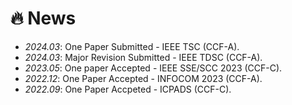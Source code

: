 # 🔥 News
- *2024.03*: One Paper Submitted - IEEE TSC (CCF-A).
- *2024.03*: Major Revision Submitted - IEEE TDSC (CCF-A).
- *2023.05*: One paper Accepted - IEEE SSE/SCC 2023 (CCF-C).
- *2022.12*: One Paper Accepted - INFOCOM 2023 (CCF-A). 
- *2022.09*: One Paper Accpeted - ICPADS (CCF-C). 